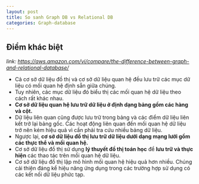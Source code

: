 ```yaml
---
layout: post
title: So sanh Graph DB vs Relational DB
categories: Graph-database
---
```


## Điểm khác biệt

*link: https://aws.amazon.com/vi/compare/the-difference-between-graph-and-relational-database/*

- Cả cơ sở dữ liệu đồ thị và cơ sở dữ liệu quan hệ đều lưu trữ các mục dữ liệu có mối quan hệ định sẵn giữa chúng.
- Tuy nhiên, các mục dữ liệu đó biểu thị các mối quan hệ dữ liệu theo cách rất khác nhau. 
- **Cơ sở dữ liệu quan hệ lưu trữ dữ liệu ở định dạng bảng gồm các hàng và cột.**
-  Dữ liệu liên quan cũng được lưu trữ trong bảng và các điểm dữ liệu liên kết trở lại bảng gốc. Các hoạt động liên quan đến mối quan hệ dữ liệu trở nên kém hiệu quả vì cần phải tra cứu nhiều bảng dữ liệu.
- Ngược lại, **cơ sở dữ liệu đồ thị lưu trữ dữ liệu dưới dạng mạng lưới gồm các thực thể và mối quan hệ.**
- Cơ sở dữ liệu đồ thị sử dụng **lý thuyết đồ thị toán học** để **lưu trữ và thực hiện** các thao tác trên mối quan hệ dữ liệu.
- Cơ sở dữ liệu đồ thị lập mô hình mối quan hệ hiệu quả hơn nhiều. Chúng cải thiện đáng kể hiệu năng ứng dụng trong các trường hợp sử dụng có các kết nối dữ liệu phức tạp.


